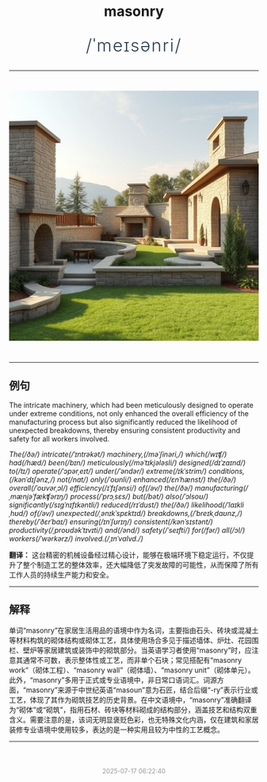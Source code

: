 <div align="center">

# masonry

<div style="margin: 30px 0;">
<h1 style="font-size: 2.5em; font-weight: 300; letter-spacing: 2px; margin: 0; color: #2c3e50;">
/ˈmeɪsənri/
</h1>
</div>

</div>

---

<div align="center" style="margin: 40px 0;">

![masonry](images/masonry.png)

</div>

---

## 例句

The intricate machinery, which had been meticulously designed to operate under extreme conditions, not only enhanced the overall efficiency of the manufacturing process but also significantly reduced the likelihood of unexpected breakdowns, thereby ensuring consistent productivity and safety for all workers involved.

*The(/ðə/) intricate(/ˈɪntrəkət/) machinery,(/məˈʃinəri,/) which(/wɪʧ/) had(/hæd/) been(/bɪn/) meticulously(/məˈtɪkjələsli/) designed(/dɪˈzaɪnd/) to(/tɪ/) operate(/ˈɔpərˌeɪt/) under(/ˈəndər/) extreme(/ɪkˈstrim/) conditions,(/kənˈdɪʃənz,/) not(/nɑt/) only(/ˈoʊnli/) enhanced(/ɛnˈhænst/) the(/ðə/) overall(/ˈoʊvərˌɔl/) efficiency(/ɪˈfɪʃənsi/) of(/əv/) the(/ðə/) manufacturing(/ˌmænjəˈfækʧərɪŋ/) process(/ˈprɔˌsɛs/) but(/bət/) also(/ˈɔlsoʊ/) significantly(/sɪgˈnɪfɪkəntli/) reduced(/rɪˈdust/) the(/ðə/) likelihood(/ˈlaɪkliˌhʊd/) of(/əv/) unexpected(/ˌənɪkˈspɛktɪd/) breakdowns,(/ˈbreɪkˌdaʊnz,/) thereby(/ˈðɛrˈbaɪ/) ensuring(/ɪnˈʃʊrɪŋ/) consistent(/kənˈsɪstənt/) productivity(/ˌproʊdəkˈtɪvɪti/) and(/ənd/) safety(/ˈseɪfti/) for(/fər/) all(/ɔl/) workers(/ˈwərkərz/) involved.(/ˌɪnˈvɑlvd./)*

**翻译：** 这台精密的机械设备经过精心设计，能够在极端环境下稳定运行，不仅提升了整个制造工艺的整体效率，还大幅降低了突发故障的可能性，从而保障了所有工作人员的持续生产能力和安全。

---

## 解释

单词“masonry”在家居生活用品的语境中作为名词，主要指由石头、砖块或混凝土等材料构筑的砌体结构或砌体工艺，具体使用场合多见于描述墙体、炉灶、花园围栏、壁炉等家居建筑或装饰中的砌筑部分。当英语学习者使用“masonry”时，应注意其通常不可数，表示整体性或工艺，而非单个石块；常见搭配有“masonry work”（砌体工程）、“masonry wall”（砌体墙）、“masonry unit”（砌体单元）。此外，“masonry”多用于正式或专业语境中，非日常口语词汇。词源方面，“masonry”来源于中世纪英语“masoun”意为石匠，结合后缀“-ry”表示行业或工艺，体现了其作为砌筑技艺的历史背景。在中文语境中，“masonry”准确翻译为“砌体”或“砌筑”，指用石材、砖块等材料砌成的结构部分，涵盖技艺和结构双重含义。需要注意的是，该词无明显褒贬色彩，也无特殊文化内涵，仅在建筑和家居装修专业语境中使用较多，表达的是一种实用且较为中性的工艺概念。


---

<div align="center" style="margin-top: 50px;">
<small style="color: #999; font-size: 0.9em;">2025-07-17 06:22:40</small>
</div>
